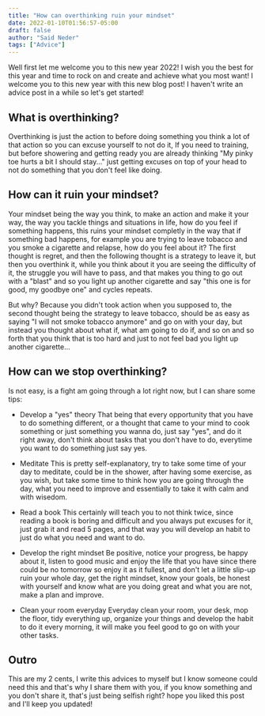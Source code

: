 ```yaml
---
title: "How can overthinking ruin your mindset"
date: 2022-01-10T01:56:57-05:00
draft: false
author: "Said Neder"
tags: ["Advice"]
---
```


Well first let me welcome you to this new year 2022! I wish you the best for this year and time to rock on and create and achieve what you most want! I welcome you to this new year with this new blog post! I haven't write an advice post in a while so let's get started!

## What is overthinking?
Overthinking is just the action to before doing something you think a lot of that action so you can excuse yourself to not do it, If you need to training, but before showering and getting ready you are already thinking "My pinky toe hurts a bit I should stay..." just getting excuses on top of your head to not do something that you don't feel like doing.

## How can it ruin your mindset?
Your mindset being the way you think, to make an action and make it your way, the way you tackle things and situations in life, how do you feel if something happens, this ruins your mindset completly in the way that if something bad happens, for example you are trying to leave tobacco and you smoke a cigarette and relapse, how do you feel about it? The first thought is regret,  and then the following thought is a strategy to leave it, but then you overthink it, while you think about it you are seeing the difficulty of it, the struggle you will have to pass, and that makes you thing to go out with a "blast" and so you light up another cigarette and say "this one is for good, my goodbye one" and cycles repeats.

But why? Because you didn't took action when you supposed to, the second thought being the strategy to leave tobacco, should be as easy as saying "I will not smoke tobacco anymore" and go on with your day, but instead you thought about what if, what am going to do if, and so on and so forth that you think that is too hard and just to not feel bad you light up another cigarette...

## How can we stop overthinking?
Is not easy, is a fight am going through a lot right now, but I can share some tips:
- Develop a "yes" theory
That being that every opportunity that you have to do something different, or a thought that came to your mind to cook something or just something you wanna do, just say "yes", and do it right away, don't think about tasks that you don't have to do, everytime you want to do something just say yes.

- Meditate
This is pretty self-explanatory, try to take some time of your day to meditate, could be in the shower, after having some exercise, as you wish, but take some time to think how you are going through the day, what you need to improve and essentially to take it with calm and with wisedom.

- Read a book
This certainly will teach you to not think twice, since reading a book is boring and difficult and you always put excuses for it, just grab it and read 5 pages, and that way you will develop an habit to just do what you need and want to do.

- Develop the right mindset
Be positive, notice your progress, be happy about it, listen to good music and enjoy the life that you have since there could be no tomorrow so enjoy it as it fullest, and don't let a little slip-up ruin your whole day, get the right mindset, know your goals, be honest with yourself and know what are you doing great and what you are not, make a plan and improve.

- Clean your room everyday
Everyday clean your room, your desk, mop the floor, tidy everything up, organize your things and develop the habit to do it every morning, it will make you feel good to go on with your other tasks.

## Outro
This are my 2 cents, I write this advices to myself but I know someone could need this and that's why I share them with you, if you know something and you don't share it, that's just being selfish right? hope you liked this post and I'll keep you updated!